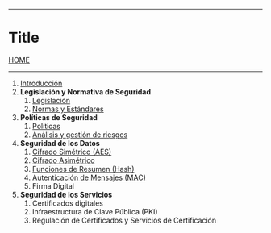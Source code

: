 
---
# Title

[HOME](../../README.md)

---
1. [Introducción](data/T0.md)
2. **Legislación y Normativa de Seguridad**
	1. [Legislación](data/T1-1.md)
	2. [Normas y Estándares](data/T1-2.md)
3. **Políticas de Seguridad**
	1. [Políticas](data/T2-1.md)
	2. [Análisis y gestión de riesgos](data/T2-2.md)
4. **Seguridad de los Datos**
	1. [Cifrado Simétrico (AES)](data/T3-1.md)
	2. [Cifrado Asimétrico](data/T3-2.md)
	3. [Funciones de Resumen (Hash)](data/T3-3.md)
	4. [Autenticación de Mensajes (MAC)](data/T3-6.md)
	5. Firma Digital
5. **Seguridad de los Servicios**
	1. Certificados digitales
	2. Infraestructura de Clave Pública (PKI)
	3. Regulación de Certificados y Servicios de Certificación